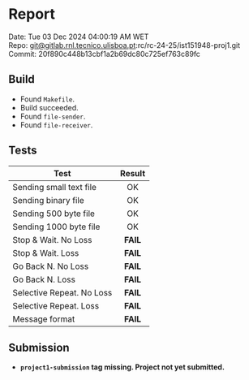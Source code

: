 # Report
Date: Tue 03 Dec 2024 04:00:19 AM WET  
Repo: git@gitlab.rnl.tecnico.ulisboa.pt:rc/rc-24-25/ist151948-proj1.git  
Commit: 20f890c448b13cbf1a2b69dc80c725ef763c89fc  

## Build
* Found `Makefile`.
* Build succeeded.
* Found `file-sender`.
* Found `file-receiver`.

## Tests
| Test | Result |
| ---- |:------:|
| Sending small text file | OK |
| Sending binary file | OK |
| Sending 500 byte file | OK |
| Sending 1000 byte file | OK |
| Stop & Wait. No Loss | **FAIL** |
| Stop & Wait. Loss | **FAIL** |
| Go Back N. No Loss | **FAIL** |
| Go Back N. Loss | **FAIL** |
| Selective Repeat. No Loss | **FAIL** |
| Selective Repeat. Loss | **FAIL** |
| Message format | **FAIL** |

## Submission
* **`project1-submission` tag missing. Project not yet submitted.**
